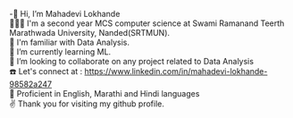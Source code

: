 -👋 Hi, I’m Mahadevi Lokhande <br>
👨🏻‍🎓 I'm a second year MCS computer science at Swami Ramanand Teerth Marathwada University, Nanded(SRTMUN).<br>
👀 I'm familiar with Data Analysis.<br>
🌱 I’m currently learning ML.<br>
💞️ I’m looking to collaborate on any project related to Data Analysis<br>
☎️ Let's connect at : https://www.linkedin.com/in/mahadevi-lokhande-98582a247<br>
🦉 Proficient in English, Marathi and Hindi languages<br>
✌️ Thank you for visiting my github profile.<br>
